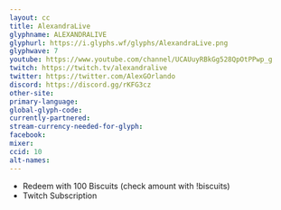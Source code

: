 ```yaml
---
layout: cc
title: AlexandraLive
glyphname: ALEXANDRALIVE
glyphurl: https://i.glyphs.wf/glyphs/AlexandraLive.png
glyphwave: 7
youtube: https://www.youtube.com/channel/UCAUuyRBkGg528QpOtPPwp_g
twitch: https://twitch.tv/alexandralive
twitter: https://twitter.com/AlexGOrlando
discord: https://discord.gg/rKFG3cz
other-site: 
primary-language: 
global-glyph-code: 
currently-partnered: 
stream-currency-needed-for-glyph: 
facebook: 
mixer: 
ccid: 10
alt-names: 
---
```

* Redeem with 100 Biscuits (check amount with !biscuits)
* Twitch Subscription
